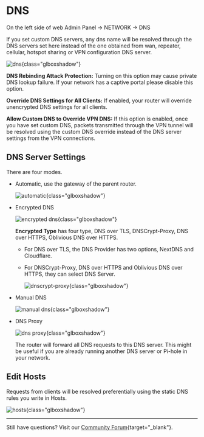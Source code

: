 # DNS

On the left side of web Admin Panel -> NETWORK -> DNS

If you set custom DNS servers, any dns name will be resolved through the DNS servers set here instead of the one obtained from wan, repeater, cellular, hotspot sharing or VPN configuration DNS server.

![dns](https://static.gl-inet.com/docs/router/en/4/interface_guide/dns/dns_page.png){class="glboxshadow"}

**DNS Rebinding Attack Protection:** Turning on this option may cause private DNS lookup failure. If your network has a captive portal please disable this option.

**Override DNS Settings for All Clients:** If enabled, your router will override unencrypted DNS settings for all clients.

**Allow Custom DNS to Override VPN DNS:** If this option is enabled, once you have set custom DNS, packets transmitted through the VPN tunnel will be resolved using the custom DNS override instead of the DNS server settings from the VPN connections.

## DNS Server Settings

There are four modes.

- Automatic, use the gateway of the parent router.

    ![automatic](https://static.gl-inet.com/docs/router/en/4/tutorials/dns/dns_server_settings_automatic.png){class="glboxshadow"}

- Encrypted DNS

    ![encrypted dns](https://static.gl-inet.com/docs/router/en/4/tutorials/dns/dns_server_settings_encrypted_dns.png){class="glboxshadow"}

    **Encrypted Type** has four type, DNS over TLS, DNSCrypt-Proxy, DNS over HTTPS, Oblivious DNS over HTTPS.

    - For DNS over TLS, the DNS Provider has two options, NextDNS and Cloudflare.

    - For DNSCrypt-Proxy, DNS over HTTPS and Oblivious DNS over HTTPS, they can select DNS Server.

        ![dnscrypt-proxy](https://static.gl-inet.com/docs/router/en/4/tutorials/dns/dnscrypt-proxy.png){class="glboxshadow"}

- Manual DNS

    ![manual dns](https://static.gl-inet.com/docs/router/en/4/tutorials/dns/dns_server_settings_manual_dns.png){class="glboxshadow"}

- DNS Proxy

    ![dns proxy](https://static.gl-inet.com/docs/router/en/4/tutorials/dns/dns_server_settings_dns_proxy.png){class="glboxshadow"}

    The router will forward all DNS requests to this DNS server. This might be useful if you are already running another DNS server or Pi-hole in your network.

## Edit Hosts

Requests from clients will be resolved preferentially using the static DNS rules you write in Hosts.

![hosts](https://static.gl-inet.com/docs/router/en/4/tutorials/dns/edit_hosts.png){class="glboxshadow"}

---

Still have questions? Visit our [Community Forum](https://forum.gl-inet.com){target="_blank"}.
